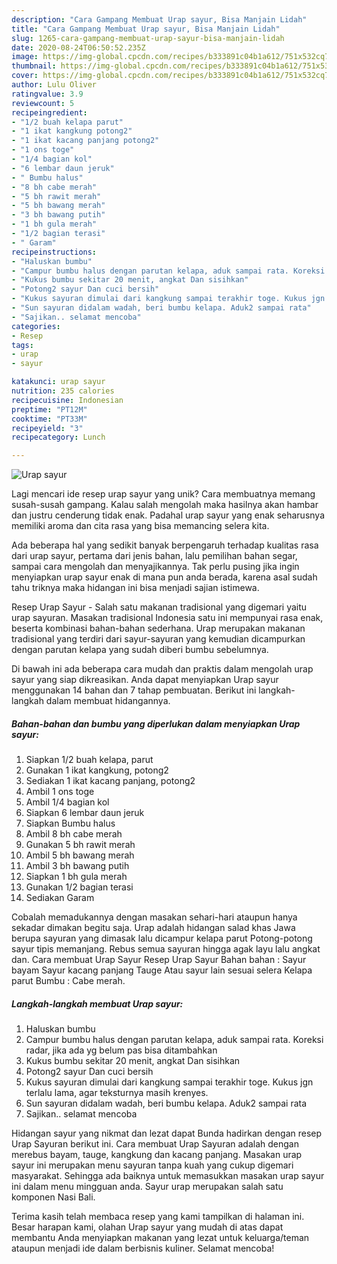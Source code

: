 ```yaml
---
description: "Cara Gampang Membuat Urap sayur, Bisa Manjain Lidah"
title: "Cara Gampang Membuat Urap sayur, Bisa Manjain Lidah"
slug: 1265-cara-gampang-membuat-urap-sayur-bisa-manjain-lidah
date: 2020-08-24T06:50:52.235Z
image: https://img-global.cpcdn.com/recipes/b333891c04b1a612/751x532cq70/urap-sayur-foto-resep-utama.jpg
thumbnail: https://img-global.cpcdn.com/recipes/b333891c04b1a612/751x532cq70/urap-sayur-foto-resep-utama.jpg
cover: https://img-global.cpcdn.com/recipes/b333891c04b1a612/751x532cq70/urap-sayur-foto-resep-utama.jpg
author: Lulu Oliver
ratingvalue: 3.9
reviewcount: 5
recipeingredient:
- "1/2 buah kelapa parut"
- "1 ikat kangkung potong2"
- "1 ikat kacang panjang potong2"
- "1 ons toge"
- "1/4 bagian kol"
- "6 lembar daun jeruk"
- " Bumbu halus"
- "8 bh cabe merah"
- "5 bh rawit merah"
- "5 bh bawang merah"
- "3 bh bawang putih"
- "1 bh gula merah"
- "1/2 bagian terasi"
- " Garam"
recipeinstructions:
- "Haluskan bumbu"
- "Campur bumbu halus dengan parutan kelapa, aduk sampai rata. Koreksi radar, jika ada yg belum pas bisa ditambahkan"
- "Kukus bumbu sekitar 20 menit, angkat Dan sisihkan"
- "Potong2 sayur Dan cuci bersih"
- "Kukus sayuran dimulai dari kangkung sampai terakhir toge. Kukus jgn terlalu lama, agar teksturnya masih krenyes."
- "Sun sayuran didalam wadah, beri bumbu kelapa. Aduk2 sampai rata"
- "Sajikan.. selamat mencoba"
categories:
- Resep
tags:
- urap
- sayur

katakunci: urap sayur 
nutrition: 235 calories
recipecuisine: Indonesian
preptime: "PT12M"
cooktime: "PT33M"
recipeyield: "3"
recipecategory: Lunch

---
```



![Urap sayur](https://img-global.cpcdn.com/recipes/b333891c04b1a612/751x532cq70/urap-sayur-foto-resep-utama.jpg)

Lagi mencari ide resep urap sayur yang unik? Cara membuatnya memang susah-susah gampang. Kalau salah mengolah maka hasilnya akan hambar dan justru cenderung tidak enak. Padahal urap sayur yang enak seharusnya memiliki aroma dan cita rasa yang bisa memancing selera kita.

Ada beberapa hal yang sedikit banyak berpengaruh terhadap kualitas rasa dari urap sayur, pertama dari jenis bahan, lalu pemilihan bahan segar, sampai cara mengolah dan menyajikannya. Tak perlu pusing jika ingin menyiapkan urap sayur enak di mana pun anda berada, karena asal sudah tahu triknya maka hidangan ini bisa menjadi sajian istimewa.

Resep Urap Sayur - Salah satu makanan tradisional yang digemari yaitu urap sayuran. Masakan tradisional Indonesia satu ini mempunyai rasa enak, beserta kombinasi bahan-bahan sederhana. Urap merupakan makanan tradisional yang terdiri dari sayur-sayuran yang kemudian dicampurkan dengan parutan kelapa yang sudah diberi bumbu sebelumnya.


Di bawah ini ada beberapa cara mudah dan praktis dalam mengolah urap sayur yang siap dikreasikan. Anda dapat menyiapkan Urap sayur menggunakan 14 bahan dan 7 tahap pembuatan. Berikut ini langkah-langkah dalam membuat hidangannya.

<!--inarticleads1-->

##### Bahan-bahan dan bumbu yang diperlukan dalam menyiapkan Urap sayur:

1. Siapkan 1/2 buah kelapa, parut
1. Gunakan 1 ikat kangkung, potong2
1. Sediakan 1 ikat kacang panjang, potong2
1. Ambil 1 ons toge
1. Ambil 1/4 bagian kol
1. Siapkan 6 lembar daun jeruk
1. Siapkan  Bumbu halus
1. Ambil 8 bh cabe merah
1. Gunakan 5 bh rawit merah
1. Ambil 5 bh bawang merah
1. Ambil 3 bh bawang putih
1. Siapkan 1 bh gula merah
1. Gunakan 1/2 bagian terasi
1. Sediakan  Garam


Cobalah memadukannya dengan masakan sehari-hari ataupun hanya sekadar dimakan begitu saja. Urap adalah hidangan salad khas Jawa berupa sayuran yang dimasak lalu dicampur kelapa parut Potong-potong sayur tipis memanjang. Rebus semua sayuran hingga agak layu lalu angkat dan. Cara membuat Urap Sayur Resep Urap Sayur Bahan bahan : Sayur bayam Sayur kacang panjang Tauge Atau sayur lain sesuai selera Kelapa parut Bumbu : Cabe merah. 

<!--inarticleads2-->

##### Langkah-langkah membuat Urap sayur:

1. Haluskan bumbu
1. Campur bumbu halus dengan parutan kelapa, aduk sampai rata. Koreksi radar, jika ada yg belum pas bisa ditambahkan
1. Kukus bumbu sekitar 20 menit, angkat Dan sisihkan
1. Potong2 sayur Dan cuci bersih
1. Kukus sayuran dimulai dari kangkung sampai terakhir toge. Kukus jgn terlalu lama, agar teksturnya masih krenyes.
1. Sun sayuran didalam wadah, beri bumbu kelapa. Aduk2 sampai rata
1. Sajikan.. selamat mencoba


Hidangan sayur yang nikmat dan lezat dapat Bunda hadirkan dengan resep Urap Sayuran berikut ini. Cara membuat Urap Sayuran adalah dengan merebus bayam, tauge, kangkung dan kacang panjang. Masakan urap sayur ini merupakan menu sayuran tanpa kuah yang cukup digemari masyarakat. Sehingga ada baiknya untuk memasukkan masakan urap sayur ini dalam menu mingguan anda. Sayur urap merupakan salah satu komponen Nasi Bali. 

Terima kasih telah membaca resep yang kami tampilkan di halaman ini. Besar harapan kami, olahan Urap sayur yang mudah di atas dapat membantu Anda menyiapkan makanan yang lezat untuk keluarga/teman ataupun menjadi ide dalam berbisnis kuliner. Selamat mencoba!
